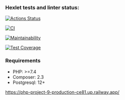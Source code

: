 ### Hexlet tests and linter status:
[![Actions Status](https://github.com/CheshirSmil/php-project-9/workflows/hexlet-check/badge.svg)](https://github.com/CheshirSmil/php-project-9/actions)

[![CI](https://github.com/CheshirSmil/php-project-9/actions/workflows/lint.yml/badge.svg)](https://github.com/CheshirSmil/php-project-9/actions/workflows/lint.yml)

[![Maintainability](https://api.codeclimate.com/v1/badges/de3fb5ce53d8fbcea04a/maintainability)](https://codeclimate.com/github/CheshirSmil/php-project-9/maintainability)

[![Test Coverage](https://api.codeclimate.com/v1/badges/de3fb5ce53d8fbcea04a/test_coverage)](https://codeclimate.com/github/CheshirSmil/php-project-9/test_coverage)

### Requirements

- PHP: >=7.4
- Composer: 2.3
- Postgresql: 12+

https://php-project-9-production-ce81.up.railway.app/